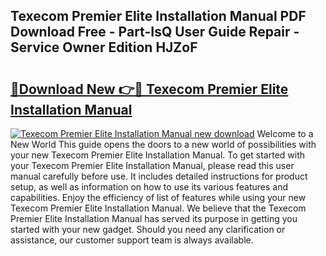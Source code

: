 ## Texecom Premier Elite Installation Manual PDF Download Free - Part-IsQ User Guide Repair - Service Owner Edition HJZoF

# <h2><a href="http://cf22580.oget.top/?id=Texecom+Premier+Elite+Installation+Manual">🔗Download New 👉🔴 Texecom Premier Elite Installation Manual</a></h2>

[![Texecom Premier Elite Installation Manual new download](https://i.imgur.com/5g1atiW.png)](http://cf22580.oget.top/?id=Texecom+Premier+Elite+Installation+Manual)
Welcome to a New World This guide opens the doors to a new world of possibilities with your new Texecom Premier Elite Installation Manual. To get started with your Texecom Premier Elite Installation Manual, please read this user manual carefully before use. It includes detailed instructions for product setup, as well as information on how to use its various features and capabilities. Enjoy the efficiency of list of features while using your new Texecom Premier Elite Installation Manual. We believe that the Texecom Premier Elite Installation Manual has served its purpose in getting you started with your new gadget. Should you need any clarification or assistance, our customer support team is always available.
